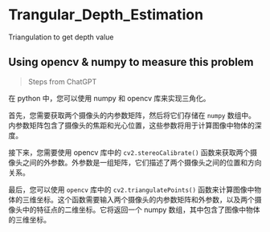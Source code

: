 <!--
 * @Author: SimonCK666 SimonYang223@163.com
 * @Date: 2022-12-17 11:35:32
 * @LastEditors: SimonCK666 SimonYang223@163.com
 * @LastEditTime: 2022-12-17 12:01:57
 * @FilePath: /Trangular_Depth_Estimation/README.md
 * @Description: 这是默认设置,请设置`customMade`, 打开koroFileHeader查看配置 进行设置: https://github.com/OBKoro1/koro1FileHeader/wiki/%E9%85%8D%E7%BD%AE
-->
# Trangular_Depth_Estimation
Triangulation to get depth value

## Using opencv & numpy to measure this problem

> Steps from ChatGPT

在 python 中，您可以使用 numpy 和 opencv 库来实现三角化。

首先，您需要获取两个摄像头的内参数矩阵，然后将它们存储在 `numpy` 数组中。内参数矩阵包含了摄像头的焦距和光心位置，这些参数将用于计算图像中物体的深度。

接下来，您需要使用 opencv 库中的 `cv2.stereoCalibrate()` 函数来获取两个摄像头之间的外参数。外参数是一组矩阵，它们描述了两个摄像头之间的位置和方向关系。

最后，您可以使用 `opencv` 库中的 `cv2.triangulatePoints()` 函数来计算图像中物体的三维坐标。这个函数需要输入两个摄像头的内参数矩阵和外参数，以及两个摄像头中的特征点的二维坐标。它将返回一个 numpy 数组，其中包含了图像中物体的三维坐标。

